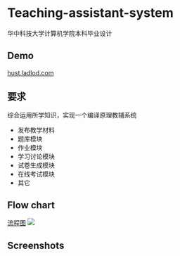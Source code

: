# Teaching-assistant-system
华中科技大学计算机学院本科毕业设计
## Demo
  [hust.ladlod.com](https://hust.ladlod.com)
## 要求
  综合运用所学知识，实现一个编译原理教辅系统
- 发布教学材料
- 题库模块
- 作业模块
- 学习讨论模块
- 试卷生成模块
- 在线考试模块
- 其它
## Flow chart
[流程图](https://github.com/ladlod/Teaching-assistant-system/tree/master/static/img/flow_chart.png)
![](https://hust.ladlod.com/img/flow_chart.png)
## Screenshots
